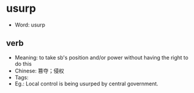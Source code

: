 # usurp

- Word: usurp

## verb

- Meaning: to take sb's position and/or power without having the right to do this
- Chinese: 篡夺；侵权
- Tags: 
- Eg.: Local control is being usurped by central government.

